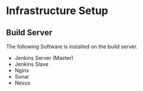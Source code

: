 # Infrastructure Setup

## Build Server

The following Software is installed on the build server.

* Jenkins Server (Master)
* Jenkins Slave
* Nginx
* Sonar
* Nexus

